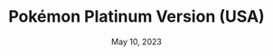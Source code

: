 ---
layout: nds
title: "Pokémon Platinum Version (USA)"
categories:
 - approved
 - nds
 - universal
 - safe
tags:
- pokemon
date: May 10, 2023
permalink: /games/pokemon-platinum/play/details
publisher: Gamefreak
gid: pokemon-platinum
---